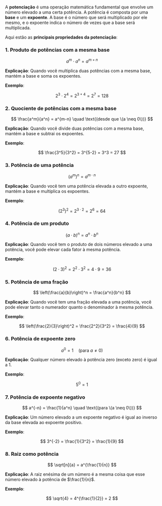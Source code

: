 A **potenciação** é uma operação matemática fundamental que envolve um número elevado a uma certa potência. A potência é composta por uma **base** e um **expoente**. A base é o número que será multiplicado por ele mesmo, e o expoente indica o número de vezes que a base será multiplicada.

Aqui estão as **principais propriedades da potenciação**:

### 1. **Produto de potências com a mesma base**

$$
a^m \cdot a^n = a^{m+n}
$$

**Explicação**: Quando você multiplica duas potências com a mesma base, mantém a base e soma os expoentes.

**Exemplo**:

$$
2^3 \cdot 2^4 = 2^{3+4} = 2^7 = 128
$$

### 2. **Quociente de potências com a mesma base**

$$
\frac{a^m}{a^n} = a^{m-n} \quad \text{(desde que \(a \neq 0\))}
$$

**Explicação**: Quando você divide duas potências com a mesma base, mantém a base e subtrai os expoentes.

**Exemplo**:

$$
\frac{3^5}{3^2} = 3^{5-2} = 3^3 = 27
$$

### 3. **Potência de uma potência**

$$
(a^m)^n = a^{m \cdot n}
$$

**Explicação**: Quando você tem uma potência elevada a outro expoente, mantém a base e multiplica os expoentes.

**Exemplo**:

$$
(2^3)^2 = 2^{3 \cdot 2} = 2^6 = 64
$$

### 4. **Potência de um produto**

$$
(a \cdot b)^n = a^n \cdot b^n
$$

**Explicação**: Quando você tem o produto de dois números elevado a uma potência, você pode elevar cada fator à mesma potência.

**Exemplo**:

$$
(2 \cdot 3)^2 = 2^2 \cdot 3^2 = 4 \cdot 9 = 36
$$

### 5. **Potência de uma fração**

$$
\left(\frac{a}{b}\right)^n = \frac{a^n}{b^n}
$$

**Explicação**: Quando você tem uma fração elevada a uma potência, você pode elevar tanto o numerador quanto o denominador à mesma potência.

**Exemplo**:

$$
\left(\frac{2}{3}\right)^2 = \frac{2^2}{3^2} = \frac{4}{9}
$$

### 6. **Potência de expoente zero**

$$
a^0 = 1 \quad \text{(para \(a \neq 0\))}
$$

**Explicação**: Qualquer número elevado à potência zero (exceto zero) é igual a 1.

**Exemplo**:

$$
5^0 = 1
$$

### 7. **Potência de expoente negativo**

$$
a^{-n} = \frac{1}{a^n} \quad \text{(para \(a \neq 0\))}
$$

**Explicação**: Um número elevado a um expoente negativo é igual ao inverso da base elevada ao expoente positivo.

**Exemplo**:

$$
3^{-2} = \frac{1}{3^2} = \frac{1}{9}
$$

### 8. **Raiz como potência**

$$
\sqrt[n]{a} = a^{\frac{1}{n}}
$$

**Explicação**: A raiz enésima de um número é a mesma coisa que esse número elevado à potência de $\frac{1}{n}$.

**Exemplo**:

$$
\sqrt{4} = 4^{\frac{1}{2}} = 2
$$
